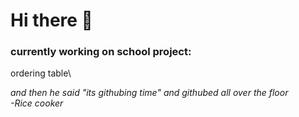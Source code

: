 # Hi there 👋
### currently working on school project:
ordering table\







*and then he said "its githubing time" and githubed all over the floor*\
*-Rice cooker*
